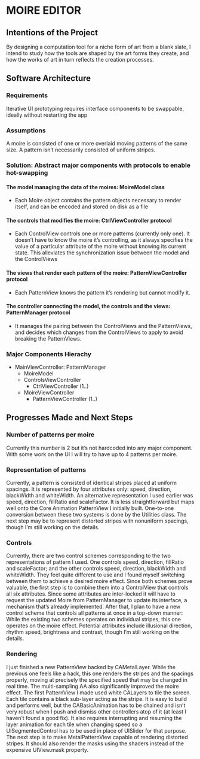 # MOIRE EDITOR

## Intentions of the Project
By designing a computation tool for a niche form of art from a blank slate, I intend to study how the tools are shaped by the art forms they create, and how the works of art in turn reflects the creation processes. 

## Software Architecture
### Requirements
Iterative UI prototyping requires interface components to be swappable, ideally without restarting the app

### Assumptions 
A moire is consisted of one or more overlaid moving patterns of the same size. A pattern isn’t necessarily consisted of uniform stripes. 

### Solution: Abstract major components with protocols to enable hot-swapping
#### The model managing the data of the moires: MoireModel class 
  - Each Moire object contains the pattern objects necessary to render itself, and can be encoded and stored on disk as a file
#### The controls that modifies the moire: CtrlViewController protocol
  -	Each ControlView controls one or more patterns (currently only one). It doesn’t have to know the moire it’s controlling, 
  as it always specifies the value of a particular attribute of the moire without knowing its current state. 
  This alleviates the synchronization issue between the model and the ControlViews
#### The views that render each pattern of the moire: PatternViewController protocol
  - Each PatternView knows the pattern it’s rendering but cannot modify it. 
#### The controller connecting the model, the controls and the views: PatternManager protocol
  - It manages the pairing between the ControlViews and the PatternViews, and decides which changes from the ControlViews to apply to avoid breaking the PatternViews. 
  
###	Major Components Hierachy
- MainViewController: PatternManager
  - MoireModel
  - ControlsViewController
    - CtrlViewController (1..)
  - MoireViewController
    - PatternViewController (1..) 
    
## Progresses Made and Next Steps
### Number of patterns per moire
Currently this number is 2 but it’s not hardcoded into any major component. With some work on the UI I will try to have up to 4 patterns per moire. 

### Representation of patterns
Currently, a pattern is consisted of identical stripes placed at uniform spacings. It is represented by four attributes only: speed, direction, blackWidth and whiteWidth. 
An alternative representation I used earlier was speed, direction, fillRatio and scaleFactor. It is less straightforward but maps well onto the Core Animation PatternView I initially built. 
One-to-one conversion between these two systems is done by the Utilities class. 
The next step may be to represent distorted stripes with nonuniform spacings, though I’m still working on the details. 

### Controls
Currently, there are two control schemes corresponding to the two representations of pattern I used. 
One controls speed, direction, fillRatio and scaleFactor; and the other controls speed, direction, blackWidth and whiteWidth. 
They feel quite different to use and I found myself switching between them to achieve a desired moire effect. 
Since both schemes prove valuable, the first step is to combine them into a ControlView that controls all six attributes. 
Since some attributes are inter-locked it will have to request the updated Moire from PatternManager to update its interface, a mechanism that’s already implemented. 
After that, I plan to have a new control scheme that controls all patterns at once in a top-down manner: 
While the existing two schemes operates on individual stripes, this one operates on the moire effect. 
Potential attributes include illusional direction, rhythm speed, brightness and contrast, though I’m still working on the details. 

### Rendering
I just finished a new PatternView backed by CAMetalLayer. While the previous one feels like a hack, this one renders the stripes and the spacings properly, 
moving at precisely the specified speed that may be changed in real time. The multi-sampling AA also significantly improved the moire effect. 
The first PatternView I made used white CALayers to tile the screen. Each tile contains a black sub-layer acting as the stripe. 
It is easy to build and performs well, but the CABasicAnimation has to be chained and isn’t very robust when I push and dismiss other controllers atop of it
(at least I haven’t found a good fix). It also requires interrupting and resuming the layer animation for each tile when changing speed so a UISegmentedControl has to be used in place of UISlider for that purpose. 
The next step is to make MetalPatternView capable of rendering distorted stripes. 
It should also render the masks using the shaders instead of the expensive UIView.mask property. 
